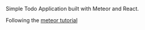 Simple Todo Application built with Meteor and React.

Following the [meteor tutorial](https://www.meteor.com/tutorials/react/creating-an-app)
